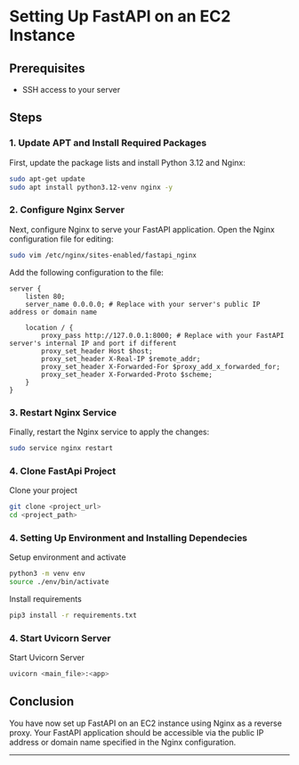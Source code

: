 
# Setting Up FastAPI on an EC2 Instance

## Prerequisites
- SSH access to your server

## Steps

### 1. Update APT and Install Required Packages

First, update the package lists and install Python 3.12 and Nginx:

```sh
sudo apt-get update
sudo apt install python3.12-venv nginx -y
```

### 2. Configure Nginx Server

Next, configure Nginx to serve your FastAPI application. Open the Nginx configuration file for editing:

```sh
sudo vim /etc/nginx/sites-enabled/fastapi_nginx
```

Add the following configuration to the file:

```nginx
server {
    listen 80;
    server_name 0.0.0.0; # Replace with your server's public IP address or domain name

    location / {
        proxy_pass http://127.0.0.1:8000; # Replace with your FastAPI server's internal IP and port if different
        proxy_set_header Host $host;
        proxy_set_header X-Real-IP $remote_addr;
        proxy_set_header X-Forwarded-For $proxy_add_x_forwarded_for;
        proxy_set_header X-Forwarded-Proto $scheme;
    }
}
```

### 3. Restart Nginx Service

Finally, restart the Nginx service to apply the changes:

```sh
sudo service nginx restart
```

### 4. Clone FastApi Project 

Clone your project 

```sh
git clone <project_url>
cd <project_path>
```

### 4. Setting Up Environment and Installing Dependecies

Setup environment and activate

```sh
python3 -m venv env
source ./env/bin/activate
```

Install requirements

```sh
pip3 install -r requirements.txt
```


### 4. Start Uvicorn Server

Start Uvicorn Server

```sh
uvicorn <main_file>:<app> 
```

## Conclusion

You have now set up FastAPI on an EC2 instance using Nginx as a reverse proxy. Your FastAPI application should be accessible via the public IP address or domain name specified in the Nginx configuration.

---